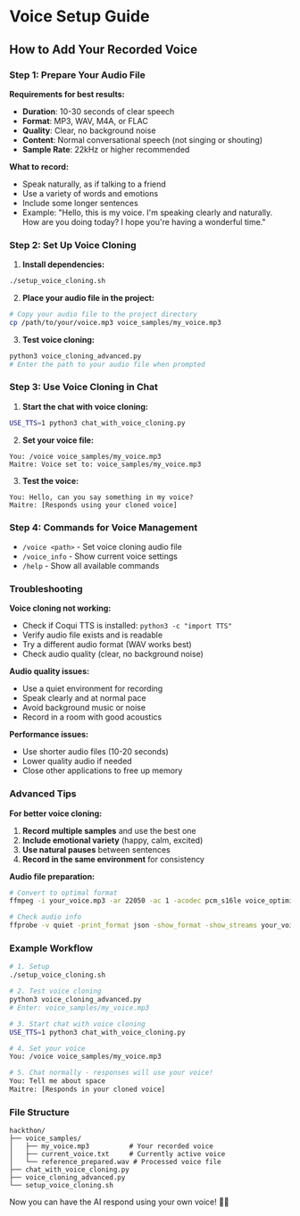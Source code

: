 # Voice Setup Guide

## How to Add Your Recorded Voice

### Step 1: Prepare Your Audio File

**Requirements for best results:**
- **Duration**: 10-30 seconds of clear speech
- **Format**: MP3, WAV, M4A, or FLAC
- **Quality**: Clear, no background noise
- **Content**: Normal conversational speech (not singing or shouting)
- **Sample Rate**: 22kHz or higher recommended

**What to record:**
- Speak naturally, as if talking to a friend
- Use a variety of words and emotions
- Include some longer sentences
- Example: "Hello, this is my voice. I'm speaking clearly and naturally. How are you doing today? I hope you're having a wonderful time."

### Step 2: Set Up Voice Cloning

1. **Install dependencies:**
```bash
./setup_voice_cloning.sh
```

2. **Place your audio file in the project:**
```bash
# Copy your audio file to the project directory
cp /path/to/your/voice.mp3 voice_samples/my_voice.mp3
```

3. **Test voice cloning:**
```bash
python3 voice_cloning_advanced.py
# Enter the path to your audio file when prompted
```

### Step 3: Use Voice Cloning in Chat

1. **Start the chat with voice cloning:**
```bash
USE_TTS=1 python3 chat_with_voice_cloning.py
```

2. **Set your voice file:**
```
You: /voice voice_samples/my_voice.mp3
Maitre: Voice set to: voice_samples/my_voice.mp3
```

3. **Test the voice:**
```
You: Hello, can you say something in my voice?
Maitre: [Responds using your cloned voice]
```

### Step 4: Commands for Voice Management

- `/voice <path>` - Set voice cloning audio file
- `/voice_info` - Show current voice settings
- `/help` - Show all available commands

### Troubleshooting

**Voice cloning not working:**
- Check if Coqui TTS is installed: `python3 -c "import TTS"`
- Verify audio file exists and is readable
- Try a different audio format (WAV works best)
- Check audio quality (clear, no background noise)

**Audio quality issues:**
- Use a quiet environment for recording
- Speak clearly and at normal pace
- Avoid background music or noise
- Record in a room with good acoustics

**Performance issues:**
- Use shorter audio files (10-20 seconds)
- Lower quality audio if needed
- Close other applications to free up memory

### Advanced Tips

**For better voice cloning:**
1. **Record multiple samples** and use the best one
2. **Include emotional variety** (happy, calm, excited)
3. **Use natural pauses** between sentences
4. **Record in the same environment** for consistency

**Audio file preparation:**
```bash
# Convert to optimal format
ffmpeg -i your_voice.mp3 -ar 22050 -ac 1 -acodec pcm_s16le voice_optimized.wav

# Check audio info
ffprobe -v quiet -print_format json -show_format -show_streams your_voice.mp3
```

### Example Workflow

```bash
# 1. Setup
./setup_voice_cloning.sh

# 2. Test voice cloning
python3 voice_cloning_advanced.py
# Enter: voice_samples/my_voice.mp3

# 3. Start chat with voice cloning
USE_TTS=1 python3 chat_with_voice_cloning.py

# 4. Set your voice
You: /voice voice_samples/my_voice.mp3

# 5. Chat normally - responses will use your voice!
You: Tell me about space
Maitre: [Responds in your cloned voice]
```

### File Structure

```
hackthon/
├── voice_samples/
│   ├── my_voice.mp3          # Your recorded voice
│   ├── current_voice.txt     # Currently active voice
│   └── reference_prepared.wav # Processed voice file
├── chat_with_voice_cloning.py
├── voice_cloning_advanced.py
└── setup_voice_cloning.sh
```

Now you can have the AI respond using your own voice! 🎤✨
